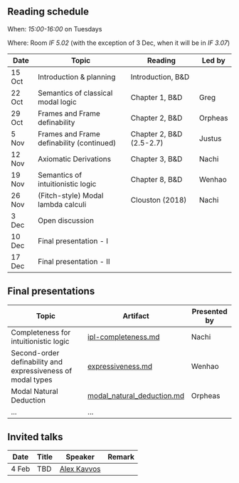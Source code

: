 ## Reading schedule

When: _15:00-16:00_ on Tuesdays

Where: Room _IF 5.02_ (with the exception of 3 Dec, when it will be in _IF 3.07_)

| Date | Topic | Reading | Led by |
|------|-------|---------|--------|
| 15 Oct |  Introduction & planning | Introduction, B&D |   |
| 22 Oct | Semantics of classical modal logic | Chapter 1, B&D | Greg |
| 29 Oct | Frames and Frame definability | Chapter 2, B&D | Orpheas |
|  5 Nov | Frames and Frame definability (continued) | Chapter 2, B&D (2.5-2.7) | Justus |
| 12 Nov | Axiomatic Derivations | Chapter 3, B&D | Nachi |
| 19 Nov | Semantics of intuitionistic logic | Chapter 8, B&D | Wenhao |
| 26 Nov | (Fitch-style) Modal lambda calculi | Clouston (2018) | Nachi |
|  3 Dec | Open discussion |  |  |
| 10 Dec | Final presentation - I |  |  |
| 17 Dec | Final presentation - II |  |  |


## Final presentations

| Topic | Artifact | Presented by |
|-------|--------|--------|
| Completeness for intuitionistic logic | [ipl-completeness.md](artifacts/ipl-completeness.md) | Nachi |
| Second-order definability and expressiveness of modal types  | [expressiveness.md](artifacts/expressiveness.md) | Wenhao |
| Modal Natural Deduction | [modal_natural_deduction.md](artifacts/modal_natural_deduction.md) | Orpheas |
| ... | ... |

## Invited talks

| Date | Title | Speaker | Remark |
|------|-------|---------|--------|
| 4 Feb | TBD | [Alex Kavvos](https://seis.bristol.ac.uk/~tz20861/) |  |
